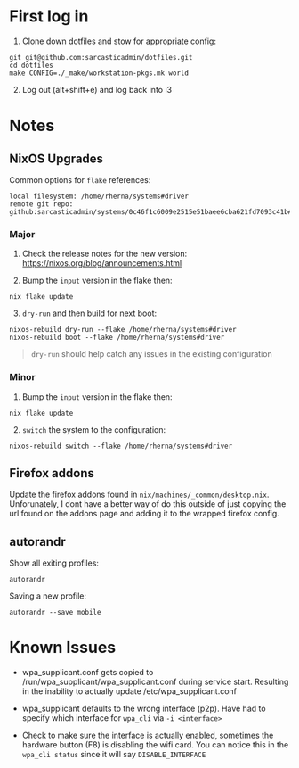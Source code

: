 # First log in

1. Clone down dotfiles and stow for appropriate config:

```
git git@github.com:sarcasticadmin/dotfiles.git
cd dotfiles
make CONFIG=./_make/workstation-pkgs.mk world
```

2. Log out (alt+shift+e) and log back into i3

# Notes

## NixOS Upgrades

Common options for `flake` references:

```
local filesystem: /home/rherna/systems#driver
remote git repo: github:sarcasticadmin/systems/0c46f1c6009e2515e51baee6cba621fd7093c41b#driver
```

### Major

1. Check the release notes for the new version: https://nixos.org/blog/announcements.html

2. Bump the `input` version in the flake then:

```
nix flake update
```

3. `dry-run` and then build for next boot:

```
nixos-rebuild dry-run --flake /home/rherna/systems#driver
nixos-rebuild boot --flake /home/rherna/systems#driver
```
> `dry-run` should help catch any issues in the existing configuration

### Minor

1. Bump the `input` version in the flake then:

```
nix flake update
```

2. `switch` the system to the configuration:

```
nixos-rebuild switch --flake /home/rherna/systems#driver
```

## Firefox addons

Update the firefox addons found in `nix/machines/_common/desktop.nix`. Unforunately, I dont have a better way of do this
outside of just copying the url found on the addons page and adding it to the wrapped firefox config.

## autorandr

Show all exiting profiles:

```
autorandr
```

Saving a new profile:

```
autorandr --save mobile
```

# Known Issues

- wpa_supplicant.conf gets copied to /run/wpa_supplicant/wpa_supplicant.conf during service start. Resulting in the inability to actually update /etc/wpa_supplicant.conf

- wpa_supplicant defaults to the wrong interface (p2p). Have had to specify which interface for `wpa_cli` via `-i <interface>`

- Check to make sure the interface is actually enabled, sometimes the hardware button (F8) is disabling the wifi card. You can notice this in
  the `wpa_cli status` since it will say `DISABLE_INTERFACE`
